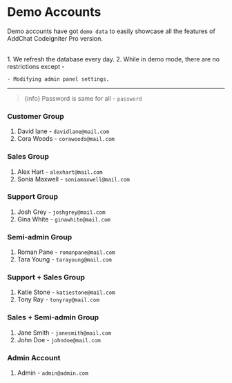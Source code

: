 # Demo Accounts

Demo accounts have got `demo data` to easily showcase all the features of AddChat Codeigniter Pro version.

<br>
1. We refresh the database every day.
2. While in demo mode, there are no restrictions except -

    - Modifying admin panel settings.


---

> {info} Password is same for all - `password`


### Customer Group

1. David lane       - `davidlane@mail.com`
2. Cora Woods       - `corawoods@mail.com`


### Sales Group

1. Alex Hart        - `alexhart@mail.com`
2. Sonia Maxwell    - `soniamaxwell@mail.com`


### Support Group

1. Josh Grey        - `joshgrey@mail.com`
2. Gina White       - `ginawhite@mail.com`


### Semi-admin Group

1. Roman Pane       - `romanpane@mail.com`
2. Tara Young       - `tarayoung@mail.com`


### Support + Sales Group

1. Katie Stone      - `katiestone@mail.com`
2. Tony Ray         - `tonyray@mail.com`


### Sales + Semi-admin Group

1. Jane Smith       - `janesmith@mail.com`
2. John Doe         - `johndoe@mail.com`


### Admin Account

1. Admin            - `admin@admin.com`